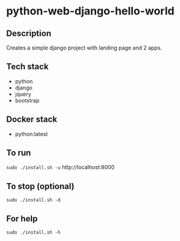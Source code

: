 # python-web-django-hello-world

## Description
Creates a simple django project
with landing page and 2 apps.

## Tech stack
- python
- django
- jquery
- bootstrap

## Docker stack
- python:latest

## To run
`sudo ./install.sh -u`
http://localhost:8000

## To stop (optional)
`sudo ./install.sh -d`

## For help
`sudo ./install.sh -h`
